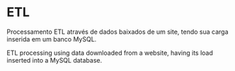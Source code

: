 # ETL

Processamento ETL através de dados baixados de um site, tendo sua carga inserida em um banco MySQL.

ETL processing using data downloaded from a website, having its load inserted into a MySQL database.
